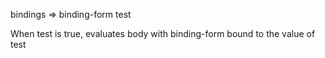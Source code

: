 bindings => binding-form test

  When test is true, evaluates body with binding-form bound to the value of test